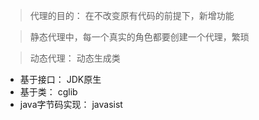> 代理的目的： 在不改变原有代码的前提下，新增功能

> 静态代理中，每一个真实的角色都要创建一个代理，繁琐

> 动态代理： 动态生成类

- 基于接口： JDK原生
- 基于类： cglib
- java字节码实现： javasist